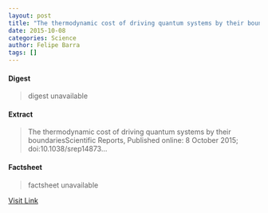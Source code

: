 ```yaml
---
layout: post
title: "The thermodynamic cost of driving quantum systems by their boundaries"
date: 2015-10-08
categories: Science
author: Felipe Barra
tags: []
---
```



#### Digest
>digest unavailable

#### Extract
>The thermodynamic cost of driving quantum systems by their boundariesScientific Reports, Published online: 8 October 2015; doi:10.1038/srep14873...

#### Factsheet
>factsheet unavailable

[Visit Link](http://www.nature.com/articles/srep14873)


